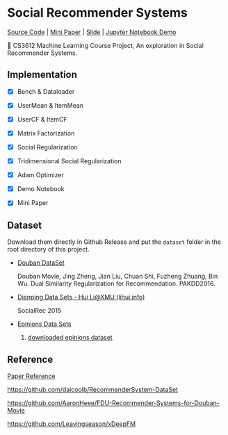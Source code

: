 # Social Recommender Systems

[Source Code](src/) | [Mini Paper](minipaper/minipaper.pdf) | [Slide](pre/slide.pdf) | [Jupyter Notebook Demo](src/notebook.ipynb)

🤗 CS3612 Machine Learning Course Project, An exploration in Social Recommender Systems. 



## Implementation

- [x] Bench & Dataloader
- [x] UserMean & ItemMean
- [x] UserCF & ItemCF
- [x] Matrix Factorization
- [x] Social Regularization
- [x] Tridimensional Social Regularization
- [x] Adam Optimizer
- [x] Demo Notebook
- [x] Mini Paper



## Dataset

Download them directly in Github Release and put the `dataset` folder in the root directory of this project.

- [Douban DataSet](http://shichuan.org/HIN_dataset.html)  

  Douban Movie, Jing Zheng, Jian Liu, Chuan Shi, Fuzheng Zhuang, Bin Wu. Dual Similarity Regularization for Recommendation. PAKDD2016.

- [Dianping Data Sets - Hui Li@XMU (lihui.info)](https://lihui.info/data/dianping/) 

  SocialRec 2015

- [Epinions Data Sets](http://www.trustlet.org/epinions.html)

  1. [downloaded epinions dataset](http://www.trustlet.org/downloaded_epinions.html)



## Reference

[Paper Reference](minipaper/references.bib)



https://github.com/daicoolb/RecommenderSystem-DataSet

https://github.com/AaronHeee/FDU-Recommender-Systems-for-Douban-Movie

https://github.com/Leavingseason/xDeepFM